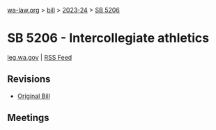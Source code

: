 [wa-law.org](/) > [bill](/bill/) > [2023-24](/bill/2023-24/) > [SB 5206](/bill/2023-24/sb/5206/)

# SB 5206 - Intercollegiate athletics
[leg.wa.gov](https://app.leg.wa.gov/billsummary?BillNumber=5206&Year=2023&Initiative=false) | [RSS Feed](./rss.xml)

## Revisions
* [Original Bill](1/)

## Meetings